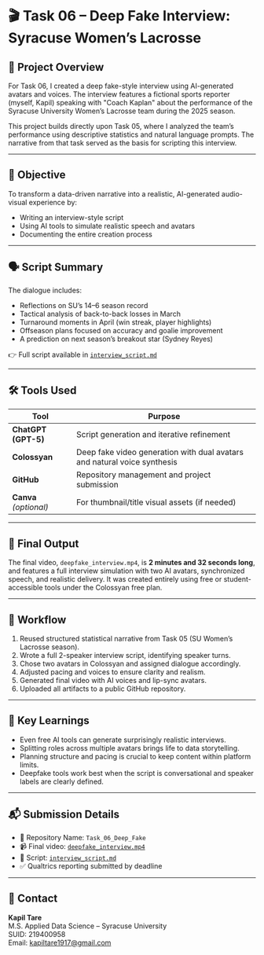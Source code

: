 # 🎬 Task 06 – Deep Fake Interview: Syracuse Women’s Lacrosse

## 🧠 Project Overview
For Task 06, I created a deep fake-style interview using AI-generated avatars and voices. The interview features a fictional sports reporter (myself, Kapil) speaking with "Coach Kaplan" about the performance of the Syracuse University Women’s Lacrosse team during the 2025 season.

This project builds directly upon Task 05, where I analyzed the team’s performance using descriptive statistics and natural language prompts. The narrative from that task served as the basis for scripting this interview.

---

## 🎯 Objective
To transform a data-driven narrative into a realistic, AI-generated audio-visual experience by:
- Writing an interview-style script
- Using AI tools to simulate realistic speech and avatars
- Documenting the entire creation process

---

## 🗣️ Script Summary
The dialogue includes:
- Reflections on SU’s 14–6 season record
- Tactical analysis of back-to-back losses in March
- Turnaround moments in April (win streak, player highlights)
- Offseason plans focused on accuracy and goalie improvement
- A prediction on next season’s breakout star (Sydney Reyes)

👉 Full script available in [`interview_script.md`](./interview_script.md)

---

## 🛠️ Tools Used

| Tool | Purpose |
|------|---------|
| **ChatGPT (GPT-5)** | Script generation and iterative refinement |
| **Colossyan** | Deep fake video generation with dual avatars and natural voice synthesis |
| **GitHub** | Repository management and project submission |
| **Canva** *(optional)* | For thumbnail/title visual assets (if needed) |

---

## 🎥 Final Output
The final video, `deepfake_interview.mp4`, is **2 minutes and 32 seconds long**, and features a full interview simulation with two AI avatars, synchronized speech, and realistic delivery. It was created entirely using free or student-accessible tools under the Colossyan free plan.

---

## 🔄 Workflow

1. Reused structured statistical narrative from Task 05 (SU Women’s Lacrosse season).
2. Wrote a full 2-speaker interview script, identifying speaker turns.
3. Chose two avatars in Colossyan and assigned dialogue accordingly.
4. Adjusted pacing and voices to ensure clarity and realism.
5. Generated final video with AI voices and lip-sync avatars.
6. Uploaded all artifacts to a public GitHub repository.

---

## 🤖 Key Learnings

- Even free AI tools can generate surprisingly realistic interviews.
- Splitting roles across multiple avatars brings life to data storytelling.
- Planning structure and pacing is crucial to keep content within platform limits.
- Deepfake tools work best when the script is conversational and speaker labels are clearly defined.

---

## 📬 Submission Details

- 📁 Repository Name: `Task_06_Deep_Fake`
- 📹 Final video: [`deepfake_interview.mp4`](./Deepfake_interview_for_education_purposes_by_kmt.mp4)
- 📄 Script: [`interview_script.md`](./interview_script.md)
- ✅ Qualtrics reporting submitted by deadline

---

## 👋 Contact

**Kapil Tare**  
M.S. Applied Data Science – Syracuse University  
SUID: 219400958  
Email: kapiltare1917@gmail.com  

